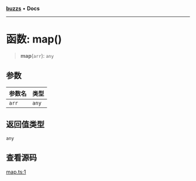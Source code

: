 [**buzzs**](../README.md) • **Docs**

***

# 函数: map()

> **map**(`arr`): `any`

## 参数

| 参数名 | 类型 |
| :------ | :------ |
| `arr` | `any` |

## 返回值类型

`any`

## 查看源码

[map.ts:1](https://github.com/Leexiaop/buzz/blob/68fb0afdb500f35e7af5027102c38b7b5bfa2f4d/src/map.ts#L1)
